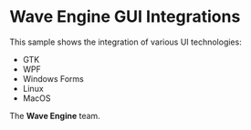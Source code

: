 # Wave Engine GUI Integrations

This sample shows the integration of various UI technologies:

- GTK
- WPF
- Windows Forms
- Linux
- MacOS
  

The **Wave Engine** team. 